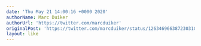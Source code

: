 ```yaml
---
date: 'Thu May 21 14:00:16 +0000 2020'
authorName: Marc Duiker
authorUrl: 'https://twitter.com/marcduiker'
originalPost: 'https://twitter.com/marcduiker/status/1263469663872303104'
layout: like
---
```

